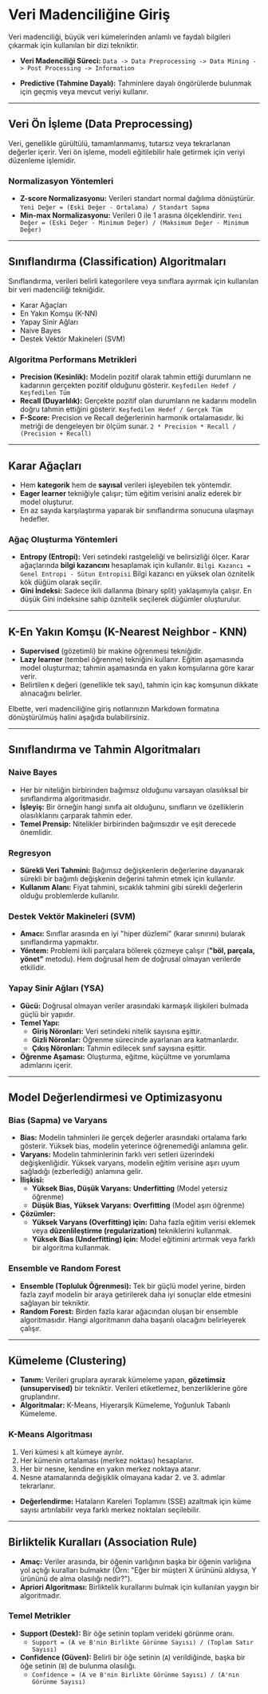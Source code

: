 # Veri Madenciliğine Giriş

Veri madenciliği, büyük veri kümelerinden anlamlı ve faydalı bilgileri çıkarmak için kullanılan bir dizi tekniktir.

* **Veri Madenciliği Süreci:**
    `Data -> Data Preprocessing -> Data Mining -> Post Processing -> Information`

* **Predictive (Tahmine Dayalı):** Tahminlere dayalı öngörülerde bulunmak için geçmiş veya mevcut veriyi kullanır.

---

## Veri Ön İşleme (Data Preprocessing)

Veri, genellikle gürültülü, tamamlanmamış, tutarsız veya tekrarlanan değerler içerir. Veri ön işleme, modeli eğitilebilir hale getirmek için veriyi düzenleme işlemidir.

### Normalizasyon Yöntemleri

* **Z-score Normalizasyonu:** Verileri standart normal dağılıma dönüştürür.
    `Yeni Değer = (Eski Değer - Ortalama) / Standart Sapma`
* **Min-max Normalizasyonu:** Verileri 0 ile 1 arasına ölçeklendirir.
    `Yeni Değer = (Eski Değer - Minimum Değer) / (Maksimum Değer - Minimum Değer)`

---

## Sınıflandırma (Classification) Algoritmaları

Sınıflandırma, verileri belirli kategorilere veya sınıflara ayırmak için kullanılan bir veri madenciliği tekniğidir.

* Karar Ağaçları
* En Yakın Komşu (K-NN)
* Yapay Sinir Ağları
* Naive Bayes
* Destek Vektör Makineleri (SVM)

### Algoritma Performans Metrikleri

* **Precision (Kesinlik):** Modelin pozitif olarak tahmin ettiği durumların ne kadarının gerçekten pozitif olduğunu gösterir.
    `Keşfedilen Hedef / Keşfedilen Tüm`
* **Recall (Duyarlılık):** Gerçekte pozitif olan durumların ne kadarını modelin doğru tahmin ettiğini gösterir.
    `Keşfedilen Hedef / Gerçek Tüm`
* **F-Score:** Precision ve Recall değerlerinin harmonik ortalamasıdır. İki metriği de dengeleyen bir ölçüm sunar.
    `2 * Precision * Recall / (Precision + Recall)`

---

## Karar Ağaçları

* Hem **kategorik** hem de **sayısal** verileri işleyebilen tek yöntemdir.
* **Eager learner** tekniğiyle çalışır; tüm eğitim verisini analiz ederek bir model oluşturur.
* En az sayıda karşılaştırma yaparak bir sınıflandırma sonucuna ulaşmayı hedefler.

### Ağaç Oluşturma Yöntemleri

* **Entropy (Entropi):** Veri setindeki rastgeleliği ve belirsizliği ölçer. Karar ağaçlarında **bilgi kazancını** hesaplamak için kullanılır.
    `Bilgi Kazancı = Genel Entropi - Sütun Entropisi`
    Bilgi kazancı en yüksek olan öznitelik kök düğüm olarak seçilir.
* **Gini İndeksi:** Sadece ikili dallanma (binary split) yaklaşımıyla çalışır. En düşük Gini indeksine sahip öznitelik seçilerek düğümler oluşturulur.

---

## K-En Yakın Komşu (K-Nearest Neighbor - KNN)

* **Supervised** (gözetimli) bir makine öğrenmesi tekniğidir.
* **Lazy learner** (tembel öğrenme) tekniğini kullanır. Eğitim aşamasında model oluşturmaz; tahmin aşamasında en yakın komşularına göre karar verir.
* Belirtilen `K` değeri (genellikle tek sayı), tahmin için kaç komşunun dikkate alınacağını belirler.

Elbette, veri madenciliğine giriş notlarınızın Markdown formatına dönüştürülmüş halini aşağıda bulabilirsiniz.

---

## Sınıflandırma ve Tahmin Algoritmaları

### Naive Bayes
* Her bir niteliğin birbirinden bağımsız olduğunu varsayan olasılıksal bir sınıflandırma algoritmasıdır.
* **İşleyiş:** Bir örneğin hangi sınıfa ait olduğunu, sınıfların ve özelliklerin olasılıklarını çarparak tahmin eder.
* **Temel Prensip:** Nitelikler birbirinden bağımsızdır ve eşit derecede önemlidir.

### Regresyon
* **Sürekli Veri Tahmini:** Bağımsız değişkenlerin değerlerine dayanarak sürekli bir bağımlı değişkenin değerini tahmin etmek için kullanılır.
* **Kullanım Alanı:** Fiyat tahmini, sıcaklık tahmini gibi sürekli değerlerin olduğu problemlerde kullanılır.

### Destek Vektör Makineleri (SVM)
* **Amacı:** Sınıflar arasında en iyi "hiper düzlemi" (karar sınırını) bularak sınıflandırma yapmaktır.
* **Yöntem:** Problemi ikili parçalara bölerek çözmeye çalışır (**"böl, parçala, yönet"** metodu). Hem doğrusal hem de doğrusal olmayan verilerde etkilidir.

### Yapay Sinir Ağları (YSA)
* **Gücü:** Doğrusal olmayan veriler arasındaki karmaşık ilişkileri bulmada güçlü bir yapıdır.
* **Temel Yapı:**
    * **Giriş Nöronları:** Veri setindeki nitelik sayısına eşittir.
    * **Gizli Nöronlar:** Öğrenme sürecinde ayarlanan ara katmanlardır.
    * **Çıkış Nöronları:** Tahmin edilecek sınıf sayısına eşittir.
* **Öğrenme Aşaması:** Oluşturma, eğitme, küçültme ve yorumlama adımlarını içerir.

---

## Model Değerlendirmesi ve Optimizasyonu

### Bias (Sapma) ve Varyans
* **Bias:** Modelin tahminleri ile gerçek değerler arasındaki ortalama farkı gösterir. Yüksek bias, modelin yeterince öğrenemediği anlamına gelir.
* **Varyans:** Modelin tahminlerinin farklı veri setleri üzerindeki değişkenliğidir. Yüksek varyans, modelin eğitim verisine aşırı uyum sağladığı (ezberlediği) anlamına gelir.
* **İlişkisi:**
    * **Yüksek Bias, Düşük Varyans:** **Underfitting** (Model yetersiz öğrenme)
    * **Düşük Bias, Yüksek Varyans:** **Overfitting** (Model aşırı öğrenme)
* **Çözümler:**
    * **Yüksek Varyans (Overfitting) için:** Daha fazla eğitim verisi eklemek veya **düzenlileştirme (regularization)** tekniklerini kullanmak.
    * **Yüksek Bias (Underfitting) için:** Model eğitimini artırmak veya farklı bir algoritma kullanmak.

### Ensemble ve Random Forest
* **Ensemble (Topluluk Öğrenmesi):** Tek bir güçlü model yerine, birden fazla zayıf modelin bir araya getirilerek daha iyi sonuçlar elde etmesini sağlayan bir tekniktir.
* **Random Forest:** Birden fazla karar ağacından oluşan bir ensemble algoritmasıdır. Hangi algoritmanın daha başarılı olacağını belirleyerek çalışır.

---

## Kümeleme (Clustering)

* **Tanım:** Verileri gruplara ayırarak kümeleme yapan, **gözetimsiz (unsupervised)** bir tekniktir. Verileri etiketlemez, benzerliklerine göre gruplandırır.
* **Algoritmalar:** K-Means, Hiyerarşik Kümeleme, Yoğunluk Tabanlı Kümeleme.

### K-Means Algoritması
1.  Veri kümesi `k` alt kümeye ayrılır.
2.  Her kümenin ortalaması (merkez noktası) hesaplanır.
3.  Her bir nesne, kendine en yakın merkez noktaya atanır.
4.  Nesne atamalarında değişiklik olmayana kadar 2. ve 3. adımlar tekrarlanır.
* **Değerlendirme:** Hataların Kareleri Toplamını (SSE) azaltmak için küme sayısı artırılabilir veya farklı merkez noktaları seçilebilir.

---

## Birliktelik Kuralları (Association Rule)

* **Amaç:** Veriler arasında, bir öğenin varlığının başka bir öğenin varlığına yol açtığı kuralları bulmaktır (Örn: "Eğer bir müşteri X ürününü aldıysa, Y ürününü de alma olasılığı nedir?").
* **Apriori Algoritması:** Birliktelik kurallarını bulmak için kullanılan yaygın bir algoritmadır.

### Temel Metrikler
* **Support (Destek):** Bir öğe setinin toplam verideki görünme oranı.
    * `Support = (A ve B'nin Birlikte Görünme Sayısı) / (Toplam Satır Sayısı)`
* **Confidence (Güven):** Belirli bir öğe setinin (`A`) verildiğinde, başka bir öğe setinin (`B`) de bulunma olasılığı.
    * `Confidence = (A ve B'nin Birlikte Görünme Sayısı) / (A'nın Görünme Sayısı)`